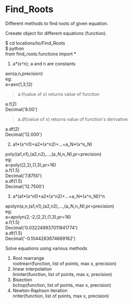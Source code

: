 # Find_Roots
Different methods to find roots of given equation.

Creeate object for different equations (function).

$ cd locations/to/Find_Roots  
$ python  
from find_roots.functions import *  
  
1. a*(x^n); a and n are constants    
  
axn(a,n,precision)  
eg:  
a=axn(1,3,12)  
> a.f(value of x) returns value of function  
>   
a.f(2)  
Decimal('8.00')  
> a.df(value of x) returns value of function's derivative  
>   
a.df(2)  
Decimal('12.000')  
  
2. a1*(x^n1)+a2*(x^n2)+...+a_N*(x^n_N)  
  
poly((a1,n1),(a2,n2),...,(a_N,n_N),pr=precision)  
eg:  
a=poly((2,2),(1,3),pr=16)  
a.f(1.5)  
Decimal('7.8750')  
a.df(1.5)  
Decimal('12.7500')  

3. a*(a1*(x^n1)+a2*(x^n2)+...+a_N*(x^n_N))^n
  
apolyn(a,n,(a1,n1),(a2,n2),...,(a_N,n_N),pr=precision)  
eg:  
a=apolyn(2,-2,(2,2),(1,3),pr=16)  
a.f(1.5)  
Decimal('0.032249937011841774')  
a.df(1.5)  
Decimal('-0.1044283674669162')  


Solve equations using various methods  
  
1. Root rearrange  
rootrearr(function, list of points, max x, precision)  
2. linear interpolation  
lininter(function, list of points, max x, precision)  
3. Bisection  
bchop(function, list of points, max x, precision)  
4. Newton-Raphson iteration  
nriter(function, list of points, max x, precision)    
